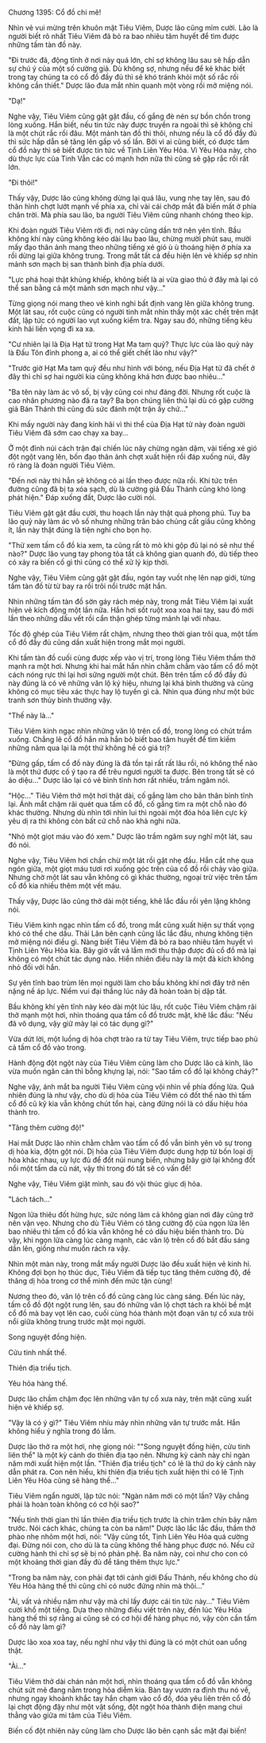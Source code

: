 




Chương 1395: Cổ đồ chi mê!


Nhìn vẻ vui mừng trên khuôn mặt Tiêu Viêm, Dược lão cũng mỉm cười. Lão là người biết rõ nhất Tiêu Viêm đã bỏ ra bao nhiêu tâm huyết để tìm được những tấm tàn đồ này.

"Đi trước đã, động tĩnh ở nơi này quá lớn, chỉ sợ không lâu sau sẽ hấp dẫn sự chú ý của một số cường giả. Dù không sợ, nhưng nếu để kẻ khác biết trong tay chúng ta có cổ đồ đầy đủ thì sẽ khó tránh khỏi một số rắc rối không cần thiết." Dược lão đưa mắt nhìn quanh một vòng rồi mở miệng nói.

"Dạ!"

Nghe vậy, Tiêu Viêm cũng gật gật đầu, cố gắng đè nén sự bồn chồn trong lòng xuống. Hắn biết, nếu tin tức này được truyền ra ngoài thì sẽ không chỉ là một chút rắc rối đâu. Một mảnh tàn đồ thì thôi, nhưng nếu là cổ đồ đầy đủ thì sức hấp dẫn sẽ tăng lên gấp vô số lần. Bởi vì ai cũng biết, có được tấm cổ đồ này thì sẽ biết được tin tức về Tịnh Liên Yêu Hỏa. Vì Yêu Hỏa này, cho dù thực lực của Tinh Vẫn các có mạnh hơn nữa thì cũng sẽ gặp rắc rối rất lớn.

"Đi thôi!"

Thấy vậy, Dược lão cũng không dừng lại quá lâu, vung nhẹ tay lên, sau đó thân hình chợt lướt mạnh về phía xa, chỉ vài cái chớp mắt đã biến mất ở phía chân trời. Mà phía sau lão, ba người Tiêu Viêm cũng nhanh chóng theo kịp.

Khi đoàn người Tiêu Viêm rời đi, nơi này cũng dần trở nên yên tĩnh. Bầu không khí này cũng không kéo dài lâu bao lâu, chừng mười phút sau, mười mấy đạo thân ảnh mang theo những tiếng xé gió ù ù thoáng hiện ở phía xa rồi dừng lại giữa không trung. Trong mắt tất cả đều hiện lên vẻ khiếp sợ nhìn mảnh sơn mạch bị san thành bình địa phía dưới.

"Lực phá hoại thật khủng khiếp, không biết là ai vừa giao thủ ở đây mà lại có thể san bằng cả một mảnh sơn mạch như vậy…"

Từng giọng nói mang theo vẻ kinh nghi bất định vang lên giữa không trung. Một lát sau, rốt cuộc cũng có người tinh mắt nhìn thấy một xác chết trên mặt đất, lập tức có người lao vụt xuống kiểm tra. Ngay sau đó, những tiếng kêu kinh hãi liền vọng đi xa xa.

"Cư nhiên lại là Địa Hạt tử trong Hạt Ma tam quỷ? Thực lực của lão quỷ này là Đấu Tôn đỉnh phong a, ai có thể giết chết lão như vậy?"

"Trước giờ Hạt Ma tam quỷ đều như hình với bóng, nếu Địa Hạt tử đã chết ở đây thì chỉ sợ hai người kia cũng không khá hơn được bao nhiêu…"

"Ba tên này làm ác vô số, bị vậy cũng coi như đáng đời. Nhưng rốt cuộc là cao nhân phương nào đã ra tay? Ba bọn chúng liên thủ lại dù có gặp cường giả Bán Thánh thì cũng đủ sức đánh một trận ấy chứ…"

Khi mấy người này đang kinh hãi vì thi thể của Địa Hạt tử này đoàn người Tiêu Viêm đã sớm cao chạy xa bay…

Ở một đỉnh núi cách trận đại chiến lúc nãy chừng ngàn dặm, vài tiếng xé gió đột ngột vang lên, bốn đạo thân ảnh chợt xuất hiện rồi đáp xuống núi, đây rõ ràng là đoàn người Tiêu Viêm.

"Đến nơi này thì hẳn sẽ không có ai lần theo được nữa rồi. Khí tức trên đường cũng đã bị ta xóa sạch, dù là cường giả Đấu Thánh cũng khó lòng phát hiện." Đáp xuống đất, Dược lão cười nói.

Tiêu Viêm gật gật đầu cười, thu hoạch lần này thật quá phong phú. Tuy ba lão quỷ này làm ác vô số nhưng những trân bảo chúng cất giấu cũng không ít, lần này thật đúng là tiện nghi cho bọn họ.

"Thử xem tấm cổ đồ kia xem, ta cũng rất tò mò khi gộp đủ lại nó sẽ như thế nào?" Dược lão vung tay phong tỏa tất cả không gian quanh đó, dù tiếp theo có xảy ra biến cố gì thì cũng có thể xử lý kịp thời.

Nghe vậy, Tiêu Viêm cũng gật gật đầu, ngón tay vuốt nhẹ lên nạp giới, từng tấm tàn đồ từ từ bay ra rồi trôi nổi trước mặt hắn.

Nhìn những tấm tàn đồ sờn gáy rách mép này, trong mắt Tiêu Viêm lại xuất hiện vẻ kích động một lần nữa. Hắn hơi sốt ruột xoa xoa hai tay, sau đó mới lần theo những dấu vết rồi cẩn thận ghép từng mảnh lại với nhau.

Tốc độ ghép của Tiêu Viêm rất chậm, nhưng theo thời gian trôi qua, một tấm cổ đồ đầy đủ cũng dần xuất hiện trong mắt mọi người.

Khi tấm tàn đồ cuối cùng được xếp vào vị trí, trong lòng Tiêu Viêm thầm thở mạnh ra một hơi. Nhưng khi hai mắt hắn nhìn chằm chằm vào tấm cổ đồ một cách nóng rực thì lại hơi sững người một chút. Bên trên tấm cổ đồ đầy đủ này đúng là có vẽ những văn lộ ký hiệu, nhưng lại khá bình thường và cũng không có mục tiêu xác thực hay lộ tuyến gì cả. Nhìn qua đúng như một bức tranh sơn thủy bình thường vậy.

"Thế này là…"

Tiêu Viêm kinh ngạc nhìn những văn lộ trên cổ đồ, trong lòng có chút trầm xuống. Chẳng lẽ cổ đồ hắn mà hắn bỏ biết bao tâm huyết để tìm kiếm những năm qua lại là một thứ không hề có giá trị?

"Đừng gấp, tấm cổ đồ này đúng là đã tồn tại rất rất lâu rồi, nó không thể nào là một thứ được cố ý tạo ra để trêu ngươi người ta được. Bên trong tất sẽ có ảo diệu…" Dược lão lại có vẻ bình tĩnh hơn rất nhiều, trầm ngâm nói.

"Hộc…" Tiêu Viêm thở một hơi thật dài, cố gắng làm cho bản thân bình tĩnh lại. Ánh mắt chậm rãi quét qua tấm cổ đồ, cố gắng tìm ra một chỗ nào đó khác thường. Nhưng dù nhìn tới nhìn lui thì ngoài một đóa hỏa liên cực kỳ yêu dị ra thì không còn bất cứ chỗ nào khả nghi nữa.

"Nhỏ một giọt máu vào đó xem." Dược lão trầm ngâm suy nghĩ một lát, sau đó nói.

Nghe vậy, Tiêu Viêm hơi chần chừ một lát rồi gật nhẹ đầu. Hắn cắt nhẹ qua ngón giữa, một giọt máu tươi rơi xuống góc trên của cổ đồ rồi chảy vào giữa. Nhưng chờ một lát sau vẫn không có gì khác thường, ngoại trừ việc trên tấm cổ đồ kia nhiều thêm một vết máu.

Thấy vậy, Dược lão cũng thở dài một tiếng, khẽ lắc đầu rồi yên lặng không nói.

Tiêu Viêm kinh ngạc nhìn tấm cổ đồ, trong mắt cũng xuất hiện sự thất vọng khó có thể che dấu. Thải Lân bên cạnh cũng lắc lắc đầu, nhưng không tiện mở miệng nói điều gì. Nàng biết Tiêu Viêm đã bỏ ra bao nhiêu tâm huyết vì Tịnh Liên Yêu Hỏa kia. Bây giờ vất vả lắm mới thu thập được đủ cổ đồ mà lại không có một chút tác dụng nào. Hiển nhiên điều này là một đả kích không nhỏ đối với hắn.

Sự yên tĩnh bao trùm lên mọi người làm cho bầu không khí nơi đây trở nên nặng nề áp lực. Niềm vui đại thắng lúc nãy đã hoàn toàn bị dập tắt.

Bầu không khí yên tĩnh này kéo dài một lúc lâu, rốt cuộc Tiêu Viêm chậm rãi thở mạnh một hơi, nhìn thoáng qua tấm cổ đồ trước mặt, khẽ lắc đầu: "Nếu đã vô dụng, vậy giữ mày lại có tác dụng gì?"

Vừa dứt lời, một luồng dị hỏa chợt trào ra từ tay Tiêu Viêm, trực tiếp bao phủ cả tấm cổ đồ vào trong.

Hành động đột ngột này của Tiêu Viêm cũng làm cho Dược lão cả kinh, lão vừa muốn ngăn cản thì bỗng khựng lại, nói: "Sao tấm cổ đồ lại không cháy?"

Nghe vậy, ánh mắt ba người Tiêu Viêm cũng vội nhìn về phía đống lửa. Quả nhiên đúng là như vậy, cho dù dị hỏa của Tiêu Viêm có đốt thế nào thì tấm cổ đồ cũ kỹ kia vẫn không chút tổn hại, càng đừng nói là có dấu hiệu hóa thành tro.

"Tăng thêm cường độ!"

Hai mắt Dược lão nhìn chằm chằm vào tấm cổ đồ vẫn bình yên vô sự trong dị hỏa kia, độtn gột nói. Dị hỏa của Tiêu Viêm được dung hợp từ bốn loại dị hỏa khác nhau, uy lực đủ để đốt núi nung biển, nhưng bây giờ lại không đốt nổi một tấm da cũ nát, vậy thì trong đó tất sẽ có vấn đề!

Nghe vậy, Tiêu Viêm giật mình, sau đó vội thúc giục dị hỏa.

"Lách tách…"

Ngọn lửa thiêu đốt hừng hực, sức nóng làm cả không gian nơi đây cũng trở nên vặn vẹo. Nhưng cho dù Tiêu Viêm có tăng cường độ của ngọn lửa lên bao nhiêu thì tấm cổ đồ kia vẫn không hề có dấu hiệu biến thành tro. Dù vậy, khi ngọn lửa càng lúc càng mạnh, các văn lộ trên cổ đồ bắt đầu sáng dần lên, giống như muốn rách ra vậy.

Nhìn một màn này, trong mắt mấy người Dược lão đều xuất hiện vẻ kinh hỉ. Không đợi bọn họ thúc dục, Tiêu Viêm đã tiếp tục tăng thêm cường độ, đề thăng dị hỏa trong cơ thể mình đến mức tận cùng!

Nương theo đó, văn lộ trên cổ đồ cũng càng lúc càng sáng. Đến lúc này, tấm cổ đồ đột ngột rung lên, sau đó những văn lộ chợt tách ra khỏi bề mặt cổ đồ mà bay vọt lên cao, cuối cùng hóa thành một đoạn văn tự cổ xưa trôi nổi giữa không trung trước mặt mọi người.

Song nguyệt đồng hiện.

Cửu tinh nhất thể.

Thiên địa triều tịch.

Yêu hỏa hàng thế.

Dược lão chầm chậm đọc lên những văn tự cổ xưa này, trên mặt cũng xuất hiện vẻ khiếp sợ.

"Vậy là có ý gì?" Tiêu Viêm nhíu mày nhìn những văn tự trước mắt. Hắn không hiểu ý nghĩa trong đó lắm.

Dược lão thở ra một hơi, nhẹ giọng nói: ""Song nguyệt đồng hiện, cửu tinh liên thể" là một kỳ cảnh do thiên địa tạo nên. Nhưng kỳ cảnh này chỉ ngàn năm mới xuất hiện một lần. "Thiên địa triều tịch" có lẽ là thứ do kỳ cảnh này dẫn phát ra. Con nên hiểu, khi thiên địa triều tịch xuất hiện thì có lẽ Tịnh Liên Yêu Hỏa cũng sẽ hàng thế…"

Tiêu Viêm ngẩn người, lập tức nói: "Ngàn năm mới có một lần? Vậy chẳng phải là hoàn toàn không có cơ hội sao?"

"Nếu tính thời gian thì lần thiên địa triều tịch trước là chín trăm chín bảy năm trước. Nói cách khác, chúng ta còn ba năm!" Dược lão lắc lắc đầu, thầm thở phào nhẹ nhõm một hơi, nói: "Vậy cũng tốt, Tịnh Liên Yêu Hỏa quá cường đại. Đừng nói con, cho dù là ta cũng không thể hàng phục được nó. Nếu cứ cường hành thì chỉ sợ sẽ bị nó phản phệ. Ba năm này, coi như cho con có một khoảng thời gian đầy đủ để tăng thêm thực lực."

"Trong ba năm này, con phải đạt tới cảnh giới Đấu Thánh, nếu không cho dù Yêu Hỏa hàng thế thì cũng chỉ có nước đứng nhìn mà thôi…"

"Ài, vất vả nhiều năm như vậy mà chỉ lấy được cái tin tức này…" Tiêu Viêm cười khổ một tiếng. Dựa theo những điều viết trên này, đến lúc Yêu Hỏa hàng thế thì sợ rằng ai cũng sẽ có cơ hội để hàng phục nó, vậy còn cần tấm cổ đồ này làm gì?

Dược lão xoa xoa tay, nếu nghĩ như vậy thì đúng là có một chút oan uổng thật.

"Ài…"

Tiêu Viêm thở dài chán nản một hơi, nhìn thoáng qua tấm cổ đồ vẫn không chút sứt mẻ đang nằm trong hỏa diễm kia. Bàn tay vươn ra định thu nó về, nhưng ngay khoảnh khắc tay hắn chạm vào cổ đồ, đóa yêu liên trên cổ đồ lại chợt động đậy như một vật sống, đột ngột hóa thành điện mang chui thẳng vào giữa mi tâm của Tiêu Viêm.

Biến cố đột nhiên này cũng làm cho Dược lão bên cạnh sắc mặt đại biến!






